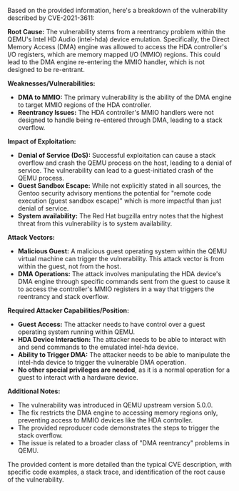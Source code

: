 Based on the provided information, here's a breakdown of the vulnerability described by CVE-2021-3611:

**Root Cause:**
The vulnerability stems from a reentrancy problem within the QEMU's Intel HD Audio (intel-hda) device emulation. Specifically, the Direct Memory Access (DMA) engine was allowed to access the HDA controller's I/O registers, which are memory mapped I/O (MMIO) regions. This could lead to the DMA engine re-entering the MMIO handler, which is not designed to be re-entrant.

**Weaknesses/Vulnerabilities:**
- **DMA to MMIO:** The primary vulnerability is the ability of the DMA engine to target MMIO regions of the HDA controller.
- **Reentrancy Issues:** The HDA controller's MMIO handlers were not designed to handle being re-entered through DMA, leading to a stack overflow.

**Impact of Exploitation:**
- **Denial of Service (DoS):** Successful exploitation can cause a stack overflow and crash the QEMU process on the host, leading to a denial of service. The vulnerability can lead to a guest-initiated crash of the QEMU process.
- **Guest Sandbox Escape:** While not explicitly stated in all sources, the Gentoo security advisory mentions the potential for "remote code execution (guest sandbox escape)" which is more impactful than just denial of service.
- **System availability:** The Red Hat bugzilla entry notes that the highest threat from this vulnerability is to system availability.

**Attack Vectors:**
- **Malicious Guest:** A malicious guest operating system within the QEMU virtual machine can trigger the vulnerability. This attack vector is from within the guest, not from the host.
- **DMA Operations:** The attack involves manipulating the HDA device's DMA engine through specific commands sent from the guest to cause it to access the controller's MMIO registers in a way that triggers the reentrancy and stack overflow.

**Required Attacker Capabilities/Position:**
- **Guest Access:** The attacker needs to have control over a guest operating system running within QEMU.
- **HDA Device Interaction:** The attacker needs to be able to interact with and send commands to the emulated intel-hda device.
- **Ability to Trigger DMA:** The attacker needs to be able to manipulate the intel-hda device to trigger the vulnerable DMA operation.
- **No other special privileges are needed**, as it is a normal operation for a guest to interact with a hardware device.

**Additional Notes:**
- The vulnerability was introduced in QEMU upstream version 5.0.0.
- The fix restricts the DMA engine to accessing memory regions only, preventing access to MMIO devices like the HDA controller.
- The provided reproducer code demonstrates the steps to trigger the stack overflow.
- The issue is related to a broader class of "DMA reentrancy" problems in QEMU.

The provided content is more detailed than the typical CVE description, with specific code examples, a stack trace, and identification of the root cause of the vulnerability.